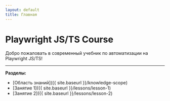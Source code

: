 ```yaml
---
layout: default
title: Главная
---
```


<link rel="stylesheet" href="{{ site.baseurl }}/assets/css/custom.css">

<div class="main-container">

# Playwright JS/TS Course

Добро пожаловать в современный учебник по автоматизации на Playwright JS/TS!

---

**Разделы:**

- [Область знаний]({{ site.baseurl }}/knowledge-scope)
- [Занятие 1]({{ site.baseurl }}/lessons/lesson-1)
- [Занятие 2]({{ site.baseurl }}/lessons/lesson-2)

</div> 